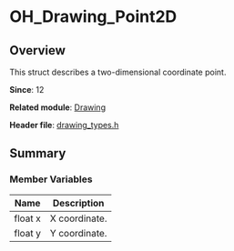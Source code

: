 # OH_Drawing_Point2D

## Overview

This struct describes a two-dimensional coordinate point.

**Since**: 12

**Related module**: [Drawing](capi-drawing.md)

**Header file**: [drawing_types.h](capi-drawing-types-h.md)

## Summary

### Member Variables

| Name   | Description   |
| ------- | ------- |
| float x | X coordinate.|
| float y | Y coordinate.|
